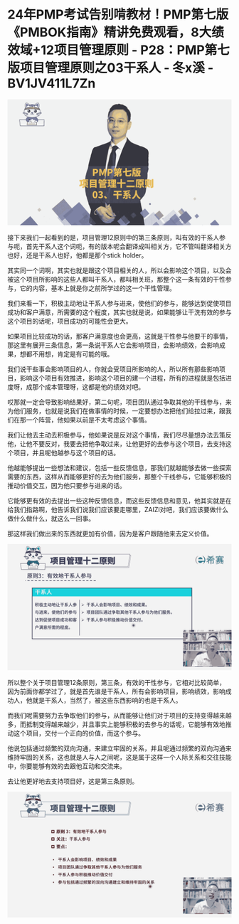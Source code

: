 # 24年PMP考试告别啃教材！PMP第七版《PMBOK指南》精讲免费观看，8大绩效域+12项目管理原则 - P28：PMP第七版项目管理原则之03干系人 - 冬x溪 - BV1JV411L7Zn

![](img/84a50f1e2cd8fc576a73b9d710665b6f_0.png)

接下来我们一起看到的是，项目管理12原则中的第三条原则，叫有效的干系人参与呃，首先干系人这个词呃，有的版本呢会翻译成叫相关方，它不管叫翻译相关方也好，还是干系人也好，他都是那个stick holder。

其实同一个词啊，其实也就是跟这个项目相关的人，所以会影响这个项目，以及会被这个项目所影响的这些人都叫干系人，都叫相关班，那整个这一条有效的干性参与，它的内容，基本上就是你之前所学过的这一个干性管理。

我们来看一下，积极主动地让干系人参与进来，使他们的参与，能够达到促使项目成功和客户满意，所需要的这个程度，其实也就是说，如果能够让干洗有效的参与这个项目的话呢，项目成功的可能性会更大。

如果项目比较成功的话，那客户满意度也会更高，这就是干性参与他要干的事情，那这里有展开三条信息，第一条说干系人它会影响项目，会影响绩效，会影响成果，想都不用想，肯定是有可能的哦。

我们说干些事会影响项目的人，你就会受项目所影响的人，所以所有那些影响项目，影响这个项目有效推进，影响这个项目的建一个进程，所有的进程就是包括进度呀，成那个成本管理呀，这都是他的绩效对吧。

哎那就一定会导致影响结果好，第二句呢，项目团队通过争取其他的干线参与，来为他们服务，也就是说我们在做事情的时候，一定要想办法把他们给拉过来，跟我们在那一个阵营，他如果以前是不太考虑这个事情。

我们让他去主动去积极参与，他如果说是反对这个事情，我们尽尽量想办法去策反他，让他不要反对，我要去把他争取过来，让他更好的去参与这个项目，去支持这个项目，并且呢他越参与这个项目的话。

他越能够提出一些想法和建议，包括一些反馈信息，那我们就越能够去做一些探索需要的东西，这样从而能够更好的去为他们服务，那整个干线参与，它能够积极的推动价值交互，因为他只要参与进来的话。

它能够更有效的去提出一些这种反馈信息，而这些反馈信息和意见，他其实就是在给我们指路啊，他告诉我们说我们应该要走哪里，ZAIZI对吧，我们应该要做什么做什么做什么，就这么一回事。

那这样我们做出来的东西就更加有价值，因为是客户跟随他来去定义价值。

![](img/84a50f1e2cd8fc576a73b9d710665b6f_2.png)

所以整个关于项目管理12条原则，第三条，有效的干性参与，它相对比较简单，因为前面你都学过了，就是首先谁是干系人，所有会影响项目，影响绩效，影响成功人，他就是干系人，当然了，被这些东西影响的也是干系人。

而我们呢需要努力去争取他们的参与，从而能够让他们对于项目的支持变得越来越多，而抵制变得越来越少，并且事实上能够积极的去参与的话呢，它能够有效地推动这个项目，交付一个正向的价值，而这个参与。

他说包括通过频繁的双向沟通，来建立牢固的关系，并且呢通过频繁的双向沟通来维持牢固的关系，这也就是人与人之间呢，这是属于这样一个人际关系和交往技能中，你要能够有效的去跟他互动和交流来。

去让他更好地去支持项目好，这是第三条原则。

![](img/84a50f1e2cd8fc576a73b9d710665b6f_4.png)